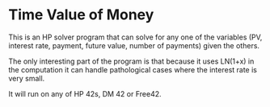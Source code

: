 # Time Value of Money

This is an HP solver program that can solve for any one of the
variables (PV, interest rate, payment, future value, number of 
payments) given the others.

The only interesting part of the program is that because it uses
LN(1+x) in the computation it can handle pathological cases where
the interest rate is very small.

It will run on any of HP 42s, DM 42 or Free42.
